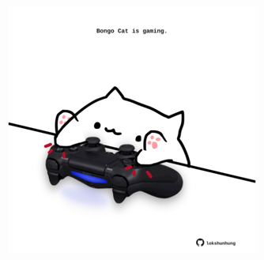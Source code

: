 <!-- built at 05/04/2021, 24:28:21 UTC -->
<p align="center">
  <img width="500" height="500" src="./ReadmeImage.svg">
</p>

